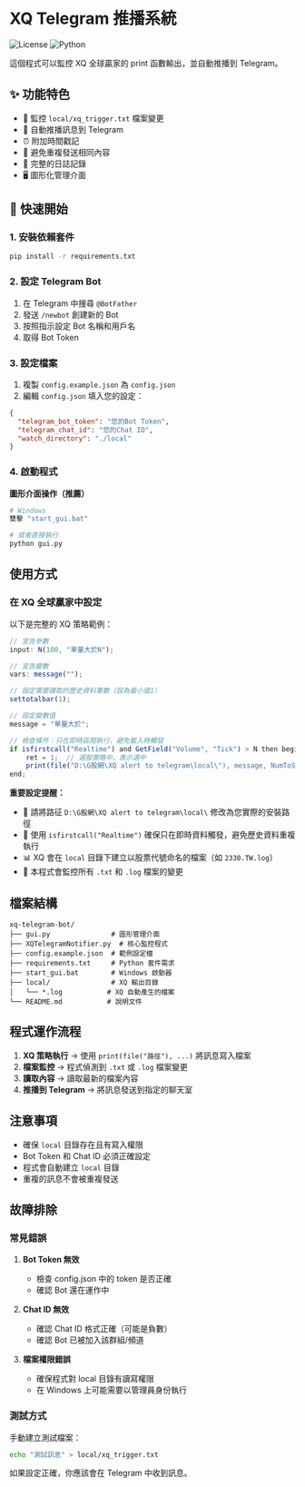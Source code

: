 # XQ Telegram 推播系統

![License](https://img.shields.io/badge/license-MIT-blue.svg)
![Python](https://img.shields.io/badge/python-3.7+-green.svg)

這個程式可以監控 XQ 全球贏家的 print 函數輸出，並自動推播到 Telegram。

## ✨ 功能特色

- 📁 監控 `local/xq_trigger.txt` 檔案變更
- 🤖 自動推播訊息到 Telegram
- ⏰ 附加時間戳記
- 🔄 避免重複發送相同內容
- 📝 完整的日誌記錄
- 🖥️ 圖形化管理介面

## 🚀 快速開始

### 1. 安裝依賴套件

```bash
pip install -r requirements.txt
```

### 2. 設定 Telegram Bot

1. 在 Telegram 中搜尋 `@BotFather`
2. 發送 `/newbot` 創建新的 Bot
3. 按照指示設定 Bot 名稱和用戶名
4. 取得 Bot Token

### 3. 設定檔案

1. 複製 `config.example.json` 為 `config.json`
2. 編輯 `config.json` 填入您的設定：

```json
{
  "telegram_bot_token": "您的Bot Token",
  "telegram_chat_id": "您的Chat ID",
  "watch_directory": "./local"
}
```

### 4. 啟動程式

**圖形介面操作（推薦）**
```bash
# Windows
雙擊 "start_gui.bat"

# 或者直接執行
python gui.py
```

## 使用方式

### 在 XQ 全球贏家中設定

以下是完整的 XQ 策略範例：

```javascript
// 宣告參數
input: N(100, "單量大於N");

// 宣告變數
vars: message("");

// 設定需要讀取的歷史資料筆數（設為最小值1）
settotalbar(1);

// 設定變數值
message = "單量大於";

// 檢查條件：只在即時區間執行，避免載入時觸發
if isfirstcall("Realtime") and GetField("Volume", "Tick") > N then begin
    ret = 1;  // 選股策略中，表示選中
    print(file("D:\G股網\XQ alert to telegram\local\"), message, NumToStr(N, 0), symbol);
end;
```


**重要設定提醒：**
- 📁 請將路征 `D:\G股網\XQ alert to telegram\local\` 修改為您實際的安裝路徑
- 🔄 使用 `isfirstcall("Realtime")` 確保只在即時資料觸發，避免歷史資料重複執行
- 📊 XQ 會在 `local` 目錄下建立以股票代號命名的檔案（如 `2330.TW.log`）
- 👀 本程式會監控所有 `.txt` 和 `.log` 檔案的變更

## 檔案結構

```
xq-telegram-bot/
├── gui.py               # 圖形管理介面
├── XQTelegramNotifier.py  # 核心監控程式
├── config.example.json  # 範例設定檔
├── requirements.txt     # Python 套件需求
├── start_gui.bat        # Windows 啟動器
├── local/               # XQ 輸出目錄
│   └── *.log           # XQ 自動產生的檔案
└── README.md           # 說明文件
```

## 程式運作流程

1. **XQ 策略執行** → 使用 `print(file("路徑"), ...)` 將訊息寫入檔案
2. **檔案監控** → 程式偵測到 `.txt` 或 `.log` 檔案變更
3. **讀取內容** → 讀取最新的檔案內容
4. **推播到 Telegram** → 將訊息發送到指定的聊天室

## 注意事項

- 確保 `local` 目錄存在且有寫入權限
- Bot Token 和 Chat ID 必須正確設定
- 程式會自動建立 `local` 目錄
- 重複的訊息不會被重複發送

## 故障排除

### 常見錯誤

1. **Bot Token 無效**
   - 檢查 config.json 中的 token 是否正確
   - 確認 Bot 還在運作中

2. **Chat ID 無效**
   - 確認 Chat ID 格式正確（可能是負數）
   - 確認 Bot 已被加入該群組/頻道

3. **檔案權限錯誤**
   - 確保程式對 local 目錄有讀寫權限
   - 在 Windows 上可能需要以管理員身份執行

### 測試方式

手動建立測試檔案：

```bash
echo "測試訊息" > local/xq_trigger.txt
```

如果設定正確，你應該會在 Telegram 中收到訊息。